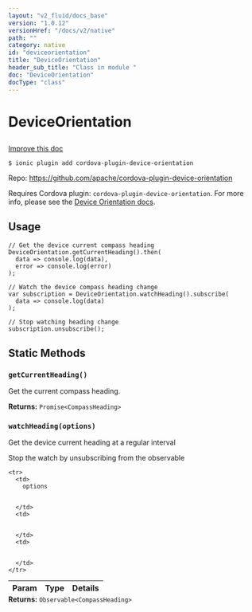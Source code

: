 ```yaml
---
layout: "v2_fluid/docs_base"
version: "1.0.12"
versionHref: "/docs/v2/native"
path: ""
category: native
id: "deviceorientation"
title: "DeviceOrientation"
header_sub_title: "Class in module "
doc: "DeviceOrientation"
docType: "class"
---
```









<h1 class="api-title">


DeviceOrientation






</h1>

<a class="improve-v2-docs" href='http://github.com/driftyco/ionic-native/edit/master/src/plugins/deviceorientation.ts#L39'>
Improve this doc
</a>





<!-- decorators -->

<pre><code>$ ionic plugin add cordova-plugin-device-orientation</code></pre>
<p>Repo:
<a href="https://github.com/apache/cordova-plugin-device-orientation">
https://github.com/apache/cordova-plugin-device-orientation
</a>
</p>

<!-- description -->

<p>Requires Cordova plugin: <code>cordova-plugin-device-orientation</code>. For more info, please see the <a href="https://github.com/apache/cordova-plugin-device-orientation">Device Orientation docs</a>.</p>

<!-- @usage tag -->

<h2>Usage</h2>

<pre><code class="lang-ts">// Get the device current compass heading
DeviceOrientation.getCurrentHeading().then(
  data =&gt; console.log(data),
  error =&gt; console.log(error)
);

// Watch the device compass heading change
var subscription = DeviceOrientation.watchHeading().subscribe(
  data =&gt; console.log(data)
);

// Stop watching heading change
subscription.unsubscribe();
</code></pre>




<!-- @property tags -->
<h2>Static Methods</h2>
<div id="getCurrentHeading"></div>
<h3><code>getCurrentHeading()</code>
  
</h3>

Get the current compass heading.






<div class="return-value" markdown="1">
<i class="icon ion-arrow-return-left"></i>
<b>Returns:</b> 
  <code>Promise&lt;CompassHeading&gt;</code> 
</div>



<div id="watchHeading"></div>
<h3><code>watchHeading(options)</code>
  
</h3>

Get the device current heading at a regular interval

Stop the watch by unsubscribing from the observable


<table class="table param-table" style="margin:0;">
  <thead>
    <tr>
      <th>Param</th>
      <th>Type</th>
      <th>Details</th>
    </tr>
  </thead>
  <tbody>
    
    <tr>
      <td>
        options
        
        
      </td>
      <td>
        
  
      </td>
      <td>
        
        
      </td>
    </tr>
    
  </tbody>
</table>





<div class="return-value" markdown="1">
<i class="icon ion-arrow-return-left"></i>
<b>Returns:</b> 
  <code>Observable&lt;CompassHeading&gt;</code> 
</div>




<!-- methods on the class --><!-- related link --><!-- end content block -->


<!-- end body block -->

